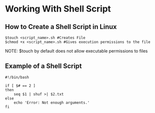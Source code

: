 # Working With Shell Script

## How to Create a Shell Script in Linux
    $touch <script_name>.sh #Creates File
    $chmod +x <script_name>.sh #Gives execution permissions to the file

NOTE: $touch by default does not allow executable permissions to files

## Example of a Shell Script

    #!/bin/bash

    if [ $# == 2 ]
    then
        seq $1 | shuf >| $2.txt
    else
        echo 'Error: Not enough arguments.'
    fi
